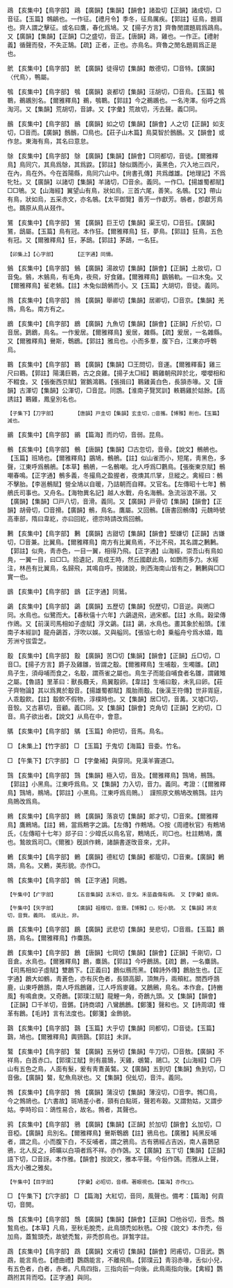<!-- { "loadSidebar": true } -->
鴊	【亥集中】【鳥字部】	鴊	【廣韻】【集韻】【韻會】諸盈切【正韻】諸成切，□音征。【玉篇】鶙鵳也。一作征。【禮月令】季冬，征鳥厲疾。【郭註】征鳥，題肩也。齊人謂之擊征。或名曰鷹，春化爲鳩。又【揚子方言】齊魯閒謂題肩爲鴊鳥。又【廣韻】【集韻】【正韻】□之盛切，音正。【唐韻】鴊，雞也。一作正。【禮射義】循聲而發，不失正鵠。【疏】正者，正也。亦鳥名。齊魯之閒名題肩爲正是也。

鴏	【亥集中】【鳥字部】	鴏	【廣韻】徒得切【集韻】敵德切，□音特。【廣韻】〈代鳥〉，鴨屬。

鴮	【亥集中】【鳥字部】	鴮	【廣韻】哀都切【集韻】汪胡切，□音烏。【玉篇】鴮鸅，鵜鶘別名。【爾雅釋鳥】鵜，鴮鸅。【郭註】今之鵜鶘也。一名洿澤。俗呼之爲淘河。又【集韻】荒胡切，音謼。又【字彙】荒故切，汚去聲。義□同。

鴯	【亥集中】【鳥字部】	鴯	【廣韻】如之切【集韻】【韻會】人之切【正韻】如支切，□音而。【廣韻】鷾鴯，□鳥也。【莊子山木篇】鳥莫智於鷾鴯。又【韻會】或作怠。東海有鳥，其名曰意怠。

鵌	【亥集中】【鳥字部】	鵌	【廣韻】【集韻】【韻會】□同都切，音徒。【爾雅釋鳥】鳥同穴，其鳥爲鵌，其爲鼵。【郭註】鵌似鵽而小，黃黑色，穴入地三四尺，在內，鳥在外。今在首陽縣，鳥同穴山中。【尙書孔傳】共爲雌雄。【地理記】不爲牝牡。又【廣韻】以諸切【集韻】羊諸切，□音余。義同。一作□。【揚雄蜀都賦】□□鴝。又【山海經】翼望山有鳥，狀如烏，三首六尾，善笑。名鵸。【又】帶山有鳥，狀如烏，五采赤文，亦名鵸。【太平御覽】善芳一作獻芳。鵸者，卽獻芳鳥也。鵽原从鳥从叕作。

鵟	【亥集中】【鳥字部】	鵟	【廣韻】巨王切【集韻】渠王切，□音狂。【廣韻】鵟，鴟屬。【玉篇】鳥有冠。本作狂。【爾雅釋鳥】狂，夢鳥。【郭註】狂鳥，五色有冠。又【爾雅釋鳥】狂，茅鴟。【郭註】茅鴟，一名狂。

	【卯集上】【心字部】		【正字通】同懤。

鵵	【亥集中】【鳥字部】	鵵	【廣韻】湯故切【集韻】【韻會】【正韻】土故切，□音兔。鵵，木鵵鳥，有毛角，夜飛，好食雞。【爾雅釋鳥】鶹鵵軌。一曰木兔。又【爾雅釋鳥】雈老鵵。【註】木兔似鴟鵂而小。又【玉篇】大胡切，音徒。義同。

鶁	【亥集中】【鳥字部】	鶁	【廣韻】舉卿切【集韻】居卿切，□音京。【集韻】羌鶁，鳥名。南方有之。

鶋	【亥集中】【鳥字部】	鶋	【廣韻】九魚切【集韻】【韻會】【正韻】斤於切，□音居。鶢鶋，鳥名。一作爰居。【爾雅釋鳥】爰居，雜縣。【疏】爰居，一名雜縣。又【爾雅釋鳥】鸒斯，鵯鶋。【郭註】雅烏也。小而多羣，腹下白，江東亦呼鵯烏。

鶤	【亥集中】【鳥字部】	鶤	【廣韻】【集韻】□王問切，音運。【爾雅釋畜】雞三尺曰鶤。【郭註】陽溝巨鶤，古之良雞。【揚子太□經】鶤雞朝飛踤於北，嚶嚶相和不輟食。又【張衡西京賦】鴐鵝鴻鶤。【張揖曰】鶤雞黃白色，長頷赤喙。又【唐韻】古渾切【集韻】公渾切，□音昆。同鵾。【淮南子覽冥訓】軼鶤雞於姑餘。【高誘註】鶤雞，鳳皇別名也。

	【子集下】【刀字部】		【唐韻】戸圭切【集韻】玄圭切，□音攜。【博雅】削也。【玉篇】減也。

鶸	【亥集中】【鳥字部】	鶸	【篇海】而灼切，音弱。昆鳥。

鶻	【亥集中】【鳥字部】	鶻	【唐韻】【集韻】□古忽切，音骨。【說文】鶻鵃也。【玉篇】班鳩也。【爾雅釋鳥】鶌鳩，鶻鵃。【註】似山雀而小，短尾，靑黑色，多聲，江東呼爲鶻鵃。【本草】鶻鵃，一名鶻嘲。北人呼爲□鷜鳥。【張衡東京賦】鶻嘲春鳴。【正字通】鶻多義，冬撮鳥之盈握者，夜燠其爪掌，旦縱之。禽經曰：鶻不擊胎。【李邕鶻賦】營全鳩以自暖，乃詰朝而自釋。又官名。【左傳昭十七年】鶻鵃氏司事也。又舟名。【海物異名記】越人水戰，舟名海鶻。急流浴浪不溺。又【廣韻】【集韻】□戸八切，音滑。義同。又【廣韻】戸骨切【集韻】【韻會】【正韻】胡骨切，□音搰。【廣韻】鶻，鳥名。鷹屬。又回鶻。【唐書回鶻傳】元魏時號高車部，隋曰韋紇，亦曰回紇，德宗時請改爲回鶻。

鶼	【亥集中】【鳥字部】	鶼	【廣韻】古甜切【集韻】【韻會】堅嫌切【正韻】古嫌切，□音兼。比翼鳥。【爾雅釋鳥】南方有比翼鳥焉，不比不飛，其名謂之鶼鶼。【郭註】似鳧，靑赤色，一目一翼，相得乃飛。【正字通】山海經，崇吾山有鳥如鳧，一翼一目，曰□□。拾遺記，周成王時，然丘國獻此鳥，如鵲而多力。水經注，林邑有比翼鳥，名歸飛，其鳴自呼。按諸說，則西海南山皆有之，鶼鶼與□□實一也。

鷀	【亥集中】【鳥字部】	鷀	【正字通】同鶿。

鷁	【亥集中】【鳥字部】	鷁	【廣韻】五歷切【集韻】倪歷切，□音逆。與鶂□同。水鳥也。似鷺而大。【春秋僖十六年】六鷁退飛，過宋都。【註】水鳥。穀梁傳作鶂。又【前漢司馬相如子虛賦】浮文鷁。【註】鷁，水鳥也。畫其象於船頭。【淮南子本經訓】龍舟鷁首，浮吹以娛。又與艗同。【張協七命】乗艗舟兮爲水嬉，臨芳洲兮拔雲芝。

鷇	【亥集中】【鳥字部】	鷇	【廣韻】苦□切【集韻】【韻會】【正韻】丘□切，□音□。【揚子方言】爵子及雞雛，皆謂之鷇。【爾雅釋鳥】生哺鷇，生噣雛。【疏】鳥子生，須母哺而食之，名鷇，謂燕雀之屬也。鳥生子而能自哺食者名雛，謂雞雉之屬。【魯語】里革曰：獸長麛夭，鳥翼鷇卵。【韋註】生哺曰鷇，未乳曰卵。【莊子齊物論】其以爲異於鷇音。【揚雄蜀都賦】風胎雨鷇。【後漢王符傳】世非胥庭，人乖鷇飮。【註】鷇飮不假物，淳樸時也。又【集韻】居□切，音冓。又墟□切，音彀。又古慕切，音顧。義□同。又【集韻】【韻會】克角切【正韻】乞約切，□音。鳥子欲出者。【說文】从鳥在中，會意。

鷌	【亥集中】【鳥字部】	鷌	【玉篇】命把切，音馬。鳥名。

□	【未集上】【竹字部】	□	【玉篇】于鬼切【海篇】音委。竹名。

□	【午集下】【穴字部】	□	【字彙補】與穿同。見漢羊竇道□。

鷑	【亥集中】【鳥字部】	鷑	【集韻】極入切，音及。【爾雅釋鳥】鷑鳩，鵧鷑。【郭註】小黑鳥。江東呼爲鳥。又【集韻】力入切，音力。義同。考證：〔【爾雅釋鳥】鷑鳩，鵧鳩。【郭註】小黑鳥。江東呼爲烏鵙。〕　謹照原文鵧鳩改鵧鷑。註内鳥鵙改爲鳥。 

鶆	【亥集中】【鳥字部】	鶆	【廣韻】落哀切【集韻】郞才切，□音來。【爾雅釋鳥】鷹鶆鳩。【註】鶆，當爲鷞字之譌。【左傳】作鷞鳩。○按《周禮秋官》有鷞鳩氏，《左傳昭十七年》郯子曰：少皡氏以鳥名官，鷞鳩氏，司□也。杜註鷞鳩，鷹也。鷙故爲司□。《爾雅》旣誤作鶆，諸韻書遂攺音來，尤非。

鶇	【亥集中】【鳥字部】	鶇	【廣韻】德紅切【集韻】都籠切，□音東。【廣韻】鶇鵍，鳥名。又鶇，美形貌。亦作□。

鶙	【亥集中】【鳥字部】	鶙	【正字通】同鶗。

	【午集中】【疒字部】		【五音集韻】古禾切，音戈。禾苗蟲傷有病。　又【字彙】瘡病。

	【午集中】【矢字部】		【廣韻】祖稽切，音齎。【博雅】□，短小貌。　又【集韻】將支切，音貲。義同。　或从比，非。

鶥	【亥集中】【鳥字部】	鶥	【廣韻】武悲切【集韻】旻悲切，□音眉。【玉篇】鶥鴰，鳥名。【爾雅釋鳥】作麋鴰。

鶬	【亥集中】【鳥字部】	鶬	【唐韻】七岡切【集韻】【韻會】【正韻】千剛切，□音倉。水鳥也。【爾雅釋鳥】鶬，麋鴰。【郭註】今呼鶬鴰。【疏】鶬，一名麋鴰。【司馬相如子虛賦】雙鶬下。【正義曰】鶬似鴈而黑。【韓詩外傳】鶬胎生也。【正字通】鶬大如鶴，靑蒼色，亦有灰色者，長頸高脚，頂無丹，兩頰紅。關西呼鴰鹿，山東呼鶬鴰，南人呼爲鶬雞，江人呼爲麥雞。又鶬鶊，鳥名。本作倉。【詩豳風】有鳴倉庚。又奇鶬。【郭璞江賦】龍鯉一角，奇鶬九頭。又【集韻】【韻會】【正韻】□千羊切，音鏘。【詩商頌】八鸞鶬鶬。【鄭箋】聲和也。又【詩周頌】鞗革有鶬。【毛詩】言有法度也。【鄭箋】金飾貌。

鷋	【亥集中】【鳥字部】	鷋	【玉篇】大乎切【集韻】同都切，□音徒。【玉篇】鷋，鳩也。【爾雅釋鳥】輿鵛鷋。【郭註】未詳。

鷔	【亥集中】【鳥字部】	鷔	【廣韻】五勞切【集韻】牛刀切，□音敖。【廣韻】不祥鳥，白首赤口。【郭璞江賦】則有晨鵠，天雞，鴢鷔，鷗□。又【山海經】□丹山有五色之鳥，人面有髮，爰有靑鴍黃鷔。又【廣韻】五到切【集韻】魚到切，□音傲。【廣韻】鷔，鳦魚鳥狀也。又【集韻】倪虬切，音汼。義同。

鵓	【亥集中】【鳥字部】	鵓	【廣韻】蒲沒切【集韻】薄沒切，□音孛。鵓□鳥，今之鵓鴣也。【六書故】斑鳩差小者，頸有白點斑，聲若布穀。又謂勃姑，又謂步姑。李時珍曰：鴿性易合，故名。鵓者，其聲也。

鸦	【亥集中】【鳥字部】	鴉	【廣韻】【集韻】【正韻】於加切【韻會】幺加切，□音椏。【廣韻】烏別名。【爾雅釋鳥】鸒斯鵯鶋【註】鴉烏也。【廣雅】純黑反哺者，謂之烏。小而腹下白，不反哺者，謂之鴉烏。古有鴉經占吉凶，南人喜鵲惡鴉，北人反之，師曠以白項者爲不祥。亦作鵶。又【廣韻】五丅切【集韻】【正韻】語下切，□音訝。本作雅。【韻會】按說文，雅本平聲。今俗作鵶。而雅从上聲，爲大小雅之雅矣。

	【午集中】【目字部】		【字彙】必昭切，音標。著眼視也。【篇海】亦作□□。

□	【午集下】【穴字部】	□	【篇海】大紅切，音同，風聲也。備考：【篇海】何貢切，音閧。

鵚	【亥集中】【鳥字部】	鵚	【廣韻】【集韻】【韻會】【正韻】□他谷切，音禿。鵚鶖鳥也。【本草】凡鳥，至秋毛脫禿，此鳥頭禿如秋毨。○按《說文》本作禿，俗加鳥，蓋鶖頭禿，故號禿鶖，非禿卽鳥也。詳鶖字註。

鵡	【亥集中】【鳥字部】	鵡	【廣韻】文甫切【集韻】【韻會】罔甫切，□音武。鸚鵡，能言鳥也。【禮曲禮】鸚鵡能言，不離飛鳥。【郭璞云】靑羽赤喙，舌似小兒，有五色者，白者，赤者。凡鳥四指，三指向前一向後。此鳥兩指向後。【禽經】鸚鵡拊其背而啞。【正字通】與同。

